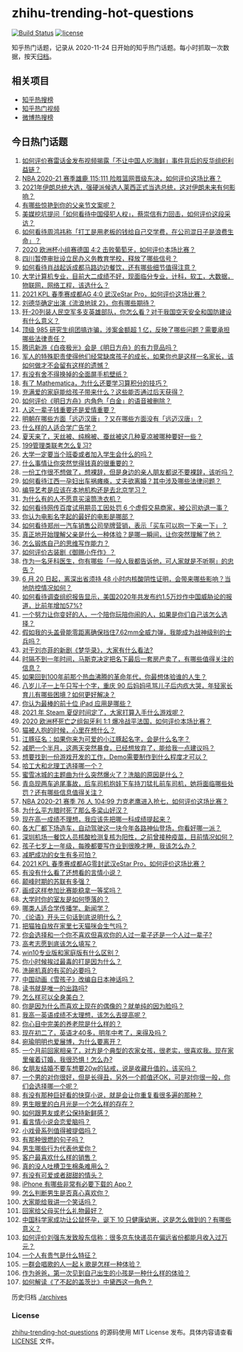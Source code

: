 # zhihu-trending-hot-questions

[![Build Status](https://github.com/justjavac/zhihu-trending-hot-questions/workflows/ci/badge.svg?branch=master)](https://github.com/justjavac/zhihu-trending-hot-questions/actions)
[![license](https://img.shields.io/github/license/justjavac/zhihu-trending-hot-questions)](https://github.com/justjavac/zhihu-trending-hot-questions/blob/master/LICENSE)

知乎热门话题，记录从 2020-11-24 日开始的知乎热门话题。每小时抓取一次数据，按天[归档](./archives)。

## 相关项目

- [知乎热搜榜](https://github.com/justjavac/zhihu-trending-top-search)
- [知乎热门视频](https://github.com/justjavac/zhihu-trending-hot-video)
- [微博热搜榜](https://github.com/justjavac/weibo-trending-hot-search)

## 今日热门话题

<!-- BEGIN -->
<!-- 最后更新时间 Sun Jun 20 2021 13:07:08 GMT+0800 (China Standard Time) -->

1. [如何评价赛雷话金发布视频揭露「不让中国人吃海鲜」事件背后的反华组织利益链？](https://www.zhihu.com/question/465827983)
2. [NBA 2020-21 赛季雄鹿 115:111
   险胜篮网晋级东决，如何评价这场比赛？](https://www.zhihu.com/question/466072954)
3. [2021年伊朗总统大选，强硬派候选人莱西正式当选总统，这对伊朗未来有何影响？](https://www.zhihu.com/question/465948308)
4. [有哪些惊艳到你的父亲节文案呢？](https://www.zhihu.com/question/464228381)
5. [美媒挖坑提问「如何看待中国侵犯人权」，蔡崇信有力回击，如何评价这段采访？](https://www.zhihu.com/question/465932695)
6. [如何看待周鸿祎称「打工是用老板的钱给自己交学费，在公司混日子是浪费生命」？](https://www.zhihu.com/question/465936066)
7. [2020 欧洲杯小组赛德国 4:2 击败葡萄牙，如何评价本场比赛？](https://www.zhihu.com/question/466062228)
8. [四川暂停审批设立民办义务教育学校，释放了哪些信号？](https://www.zhihu.com/question/465529577)
9. [如何看待肖战起诉成都马路边边餐饮，还有哪些细节值得注意？](https://www.zhihu.com/question/465777508)
10. [大学计算机专业，目前大二成绩不好，现面临分专业，计科，软工，大数据，物联网，网络工程，该选什么？](https://www.zhihu.com/question/461632323)
11. [2021 KPL 春季赛成都AG 4:0 武汉eStar
    Pro，如何评价这场比赛？](https://www.zhihu.com/question/466024468)
12. [刘德华确定出演《流浪地球 2》，你有哪些期待？](https://www.zhihu.com/question/465932631)
13. [歼-20列装人民空军多支英雄部队，你怎么看？对于我国空天安全和国防建设有什么意义？](https://www.zhihu.com/question/465781827)
14. [顶级 985 研究生组团搞诈骗，涉案金额超 1
    亿，反映了哪些问题？需要承担哪些法律责任？](https://www.zhihu.com/question/465557339)
15. [腾讯新游《白夜极光》会是《明日方舟》的有力竞品吗？](https://www.zhihu.com/question/465575252)
16. [军人的特殊职责使得他们经常缺席孩子的成长，如果你也是这样一名家长，该如何做才不会留有这样的遗憾？](https://www.zhihu.com/question/462405175)
17. [有没有舍不得换掉的全面屏手机壁纸？](https://www.zhihu.com/question/420662927)
18. [有了 Mathematica，为什么还要学习算积分的技巧？](https://www.zhihu.com/question/465906679)
19. [充满爱的家庭能给孩子带来什么？这些能否通过后天获得？](https://www.zhihu.com/question/465547566)
20. [如何评价《明日方舟》内角色「白金」的语音被删除？](https://www.zhihu.com/question/465970918)
21. [人这一辈子钱重要还是爱情重要？](https://www.zhihu.com/question/465525426)
22. [明朝在哪些方面「远迈汉唐」？又在哪些方面没有「远迈汉唐」？](https://www.zhihu.com/question/333489900)
23. [什么样的人适合学广告学？](https://www.zhihu.com/question/24114457)
24. [夏天来了，天丝被、纯棉被、蚕丝被这几种夏凉被哪种要好一些？](https://www.zhihu.com/question/29937440)
25. [199管理类联考怎么复习?](https://www.zhihu.com/question/396397053)
26. [大学一定要当个班委或者加入学生会什么的吗？](https://www.zhihu.com/question/461953477)
27. [什么事情让你突然觉得钱真的很重要的？](https://www.zhihu.com/question/462698824)
28. [一份工作很不想做了，想裸辞，但是身边的亲人朋友都说不要裸辞，该听吗？](https://www.zhihu.com/question/460590926)
29. [如何看待江西一孕妇出车祸瘫痪，丈夫欲离婚？其中涉及哪些法律问题？](https://www.zhihu.com/question/465900205)
30. [编导艺考是应该在本地机构还是去北京学习？](https://www.zhihu.com/question/457918712)
31. [为什么有的人不愿意买滚筒洗衣机？](https://www.zhihu.com/question/393287010)
32. [如何看待网传百度试用期员工因处罚 6
    个虚假交易商家，被公司劝退一事？](https://www.zhihu.com/question/465745130)
33. [你认为电影名字起的最好的电影是哪部？](https://www.zhihu.com/question/464066501)
34. [如何看待郑州一汽车销售公司举牌营销，表示「买车可以抱一下亲一下」？](https://www.zhihu.com/question/465898157)
35. [真正地开始理解父亲是什么一种体验？是哪一瞬间，让你突然理解了他？](https://www.zhihu.com/question/47606616)
36. [怎么锻炼自己的思维写作能力？](https://www.zhihu.com/question/454559985)
37. [如何评价古装剧《御赐小仵作》？](https://www.zhihu.com/question/457117887)
38. [作为一名牙科医生，你有哪些「一般人我都告诉他，可人家就是不听啊」的忠告？](https://www.zhihu.com/question/56477060)
39. [6 月 20 日起，离深出省须持 48
    小时内核酸阴性证明，会带来哪些影响？当地防控情况如何？](https://www.zhihu.com/question/466006647)
40. [如何看待调查组织报告显示，美国2020年共发布约1.5万炒作中国威胁论的报道，比前年增加57%?](https://www.zhihu.com/question/465877952)
41. [一个努力让你变好的人，一个陪你玩陪你闹的人，如果是你们自己该怎么选择？](https://www.zhihu.com/question/464726557)
42. [假如我的头盖骨能零距离确保挡住7.62mm全威力弹，我能成为战神级别的士兵吗？](https://www.zhihu.com/question/444459120)
43. [对于刘亦菲的新剧《梦华录》，大家有什么看法?](https://www.zhihu.com/question/463716425)
44. [时隔不到一年时间，马斯克决定把名下最后一套房产卖了，有哪些值得关注的信息？](https://www.zhihu.com/question/465124442)
45. [如果回到100年前那个热血沸腾的革命年代，你最想体验谁的人生？](https://www.zhihu.com/question/460118166)
46. [八岁儿子一上午只写十个字，重庆 90
    后妈妈吼骂儿子后内疚大哭，年轻家长育儿有哪些困境？如何更好解决？](https://www.zhihu.com/question/465723069)
47. [你认为最棒的前十位 iPad 应用是哪些？](https://www.zhihu.com/question/34453138)
48. [2021 年 Steam 夏促时间定了，大家打算入手什么游戏呢？](https://www.zhihu.com/question/456973633)
49. [2020 欧洲杯死亡之组匈牙利 1:1
    爆冷战平法国，如何评价本场比赛？](https://www.zhihu.com/question/465967890)
50. [猫被人抱的时候，心里在想什么？](https://www.zhihu.com/question/463390158)
51. [江豚征名：如果你来为可爱的小江豚起名字，会是什么名字？](https://www.zhihu.com/question/465558759)
52. [减肥一个半月，这两天突然暴食，已经想放弃了，能给我一点建议吗？](https://www.zhihu.com/question/460226695)
53. [想要找到一份游戏开发的工作，Demo需要制作到什么程度才可以？](https://www.zhihu.com/question/458749690)
54. [哈工大和北理工选择哪一个？](https://www.zhihu.com/question/329076452)
55. [蜜雪冰城的主题曲为什么突然爆火了？洗脑的原因是什么？](https://www.zhihu.com/question/464996660)
56. [青岛现两车追尾事故，后车司机抱娃下车持刀猛扎前车司机，她将面临哪些处罚？还有哪些信息值得关注？](https://www.zhihu.com/question/465539331)
57. [NBA 2020-21 赛季 76 人 104:99
    力克老鹰进入抢七，如何评价这场比赛？](https://www.zhihu.com/question/465879543)
58. [为什么平方腊时死了那么多梁山好汉？](https://www.zhihu.com/question/459476694)
59. [现在高一成绩不理想，我应该先把哪一科成绩提起来？](https://www.zhihu.com/question/460555751)
60. [各大厂都下场造车，自动驾驶这一块今年各路神仙登场，你看好哪一派？](https://www.zhihu.com/question/449638288)
61. [深圳机场一餐饮人员核酸检测复核为阳性，之前曾接种疫苗，目前情况如何？](https://www.zhihu.com/question/465742318)
62. [孩子七岁上一年级，每晚都要写作业到很晚才睡，我该怎么办？](https://www.zhihu.com/question/453264257)
63. [减肥成功的女生有多可怕？](https://www.zhihu.com/question/286406704)
64. [2021 KPL 春季赛成都AG零封武汉eStar
    Pro，如何评价这场比赛？](https://www.zhihu.com/question/466022827)
65. [有没有什么看了还想看的言情小说？](https://www.zhihu.com/question/348095356)
66. [颠峰时期的苏联有多强？](https://www.zhihu.com/question/35905985)
67. [画成这样参加比赛能稳拿一等奖吗？](https://www.zhihu.com/question/460339045)
68. [大学时你的室友是如何堕落的？](https://www.zhihu.com/question/351402740)
69. [哪类人适合学传播学、新闻学？](https://www.zhihu.com/question/358819557)
70. [《论语》开头三句话到底说明什么？](https://www.zhihu.com/question/458542584)
71. [把猫独自放在家里七天猫咪会生气吗？](https://www.zhihu.com/question/297157565)
72. [你会选择和一个你不喜欢但喜欢你的人过一辈子还是一个人过一辈子?](https://www.zhihu.com/question/461105913)
73. [高考志愿到底该怎么填写？](https://www.zhihu.com/question/409122324)
74. [win10专业版和家庭版有什么区别？](https://www.zhihu.com/question/51633999)
75. [你小时候挨过最毒的打是因为什么？](https://www.zhihu.com/question/387847644)
76. [洗碗机真的有买的必要吗？](https://www.zhihu.com/question/460686191)
77. [中国动画《雪孩子》改编自日本神话吗？](https://www.zhihu.com/question/465234646)
78. [读书就是唯一的出路吗?](https://www.zhihu.com/question/461143396)
79. [怎么样可以全身美白？](https://www.zhihu.com/question/24969320)
80. [你是因为什么而喜欢上现在的偶像的？就单纯的因为脸吗？](https://www.zhihu.com/question/457095758)
81. [我高一英语成绩不太理想，该怎么去提高呢？](https://www.zhihu.com/question/463008113)
82. [你心目中完美的养老院是什么样的？](https://www.zhihu.com/question/403290284)
83. [现在初二了，英语才40多，明年中考了，来得及吗？](https://www.zhihu.com/question/463442997)
84. [宛瑜明明也爱展博，为什么要离开？](https://www.zhihu.com/question/443423809)
85. [一个月前回家相亲了，对方是个典型的农家女孩，很老实，很喜欢我。现在家里催着订婚，我很恐惧！怎么办?](https://www.zhihu.com/question/465677410)
86. [女朋友结婚不要车想要20w的钻戒，说是收藏升值的，该买吗？](https://www.zhihu.com/question/460481721)
87. [一个男的对你很好，但是长得丑，另外一个颜值还OK，可是对你很一般，你们会选择哪一个呢？](https://www.zhihu.com/question/463039719)
88. [有没有那种巨好看的快穿小说，就是会让你重复看很多遍的那种？](https://www.zhihu.com/question/384160568)
89. [男生眼里的白月光是一个怎么样的存在？](https://www.zhihu.com/question/277228908)
90. [如何跟男友或老公保持新鲜感？](https://www.zhihu.com/question/323121337)
91. [看言情小说会恋爱脑吗？](https://www.zhihu.com/question/459727415)
92. [小戏骨系列值得被提倡吗？](https://www.zhihu.com/question/354286546)
93. [有那种很燃的句子吗？](https://www.zhihu.com/question/457916101)
94. [男生哪些行为代表他爱你？](https://www.zhihu.com/question/460665781)
95. [客户最喜欢什么样的销售？](https://www.zhihu.com/question/379701960)
96. [真的没人吐槽卫生棉条难用么？](https://www.zhihu.com/question/300142490)
97. [有没有可爱或者甜甜的情头？](https://www.zhihu.com/question/391413854)
98. [iPhone 有哪些非常有必要下载的 App？](https://www.zhihu.com/question/28306141)
99. [怎么判断男生是否真心喜欢你？](https://www.zhihu.com/question/431695365)
100. [大家能给我讲一个笑话吗？](https://www.zhihu.com/question/464776360)
101. [回家给父母买什么礼物最好？](https://www.zhihu.com/question/19553791)
102. [中国科学家成功让公鼠怀孕，诞下 10
     只健康幼崽，这是怎么做到的？有哪些意义？](https://www.zhihu.com/question/465862552)
103. [如何评价刘强东发致股东信称：很多京东快递员在偏远省份都能月收入过万元？](https://www.zhihu.com/question/465738678)
104. [一个人有贵气是什么特征？](https://www.zhihu.com/question/61071183)
105. [一群会唱歌的人一起 k 歌是怎样一种体验？](https://www.zhihu.com/question/34563032)
106. [作为爸爸，第一次见到自己出生的小孩是一种什么样的体验？](https://www.zhihu.com/question/352453251)
107. [如何解读《了不起的盖茨比》中黛西这一角色？](https://www.zhihu.com/question/464349748)

<!-- END -->

历史归档 [./archives](./archives)

### License

[zhihu-trending-hot-questions](https://github.com/justjavac/zhihu-trending-hot-questions)
的源码使用 MIT License 发布。具体内容请查看 [LICENSE](./LICENSE) 文件。
